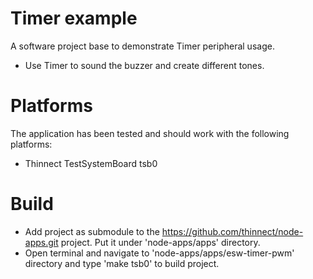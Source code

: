 # Timer example
A software project base to demonstrate Timer peripheral usage.
 * Use Timer to sound the buzzer and create different tones. 

# Platforms
The application has been tested and should work with the following platforms:
 * Thinnect TestSystemBoard tsb0

# Build
 * Add project as submodule to the https://github.com/thinnect/node-apps.git project. Put it under 'node-apps/apps' directory. 
 * Open terminal and navigate to 'node-apps/apps/esw-timer-pwm' directory and type 'make tsb0' to build project.
